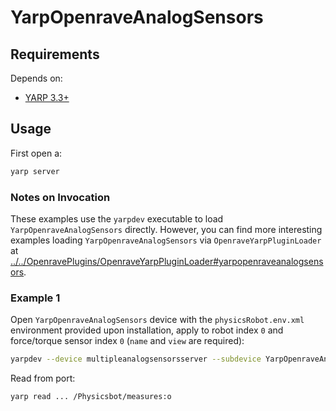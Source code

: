 # YarpOpenraveAnalogSensors


## Requirements
Depends on:
- [YARP 3.3+](https://github.com/roboticslab-uc3m/installation-guides/blob/master/install-yarp.md/)

## Usage
First open a:
```bash
yarp server
```

### Notes on Invocation
These examples use the `yarpdev` executable to load `YarpOpenraveAnalogSensors` directly. However, you can find more interesting examples loading `YarpOpenraveAnalogSensors` via `OpenraveYarpPluginLoader` at [../../OpenravePlugins/OpenraveYarpPluginLoader#yarpopenraveanalogsensors](../../OpenravePlugins/OpenraveYarpPluginLoader#yarpopenraveanalogsensors).

### Example 1
Open `YarpOpenraveAnalogSensors` device with the `physicsRobot.env.xml` environment provided upon installation, apply to robot index `0` and force/torque sensor index `0` (`name` and `view` are required):

```bash
yarpdev --device multipleanalogsensorsserver --subdevice YarpOpenraveAnalogSensors --robotIndex 0 --ftSensorIndices 0 --period 50 --env openrave/physicsRobot.env.xml --name /Physicsbot --view
```

Read from port:
```bash
yarp read ... /Physicsbot/measures:o
```
